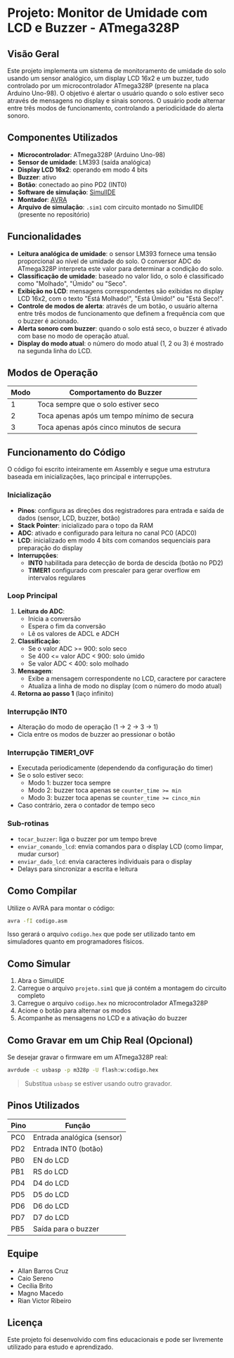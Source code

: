 # Projeto: Monitor de Umidade com LCD e Buzzer - ATmega328P

## Visão Geral

Este projeto implementa um sistema de monitoramento de umidade do solo usando um sensor analógico, um display LCD 16x2 e um buzzer, tudo controlado por um microcontrolador ATmega328P (presente na placa Arduino Uno-98). O objetivo é alertar o usuário quando o solo estiver seco através de mensagens no display e sinais sonoros. O usuário pode alternar entre três modos de funcionamento, controlando a periodicidade do alerta sonoro.

## Componentes Utilizados

- **Microcontrolador**: ATmega328P (Arduino Uno-98)
- **Sensor de umidade**: LM393 (saída analógica)
- **Display LCD 16x2**: operando em modo 4 bits
- **Buzzer**: ativo
- **Botão**: conectado ao pino PD2 (INT0)
- **Software de simulação**: [SimulIDE](https://www.simulide.com/)
- **Montador**: [AVRA](https://github.com/Ro5bert/avra)
- **Arquivo de simulação**: `.sim1` com circuito montado no SimulIDE (presente no repositório)

## Funcionalidades

- **Leitura analógica de umidade**: o sensor LM393 fornece uma tensão proporcional ao nível de umidade do solo. O conversor ADC do ATmega328P interpreta este valor para determinar a condição do solo.
- **Classificação de umidade**: baseado no valor lido, o solo é classificado como "Molhado", "Úmido" ou "Seco".
- **Exibição no LCD**: mensagens correspondentes são exibidas no display LCD 16x2, com o texto "Está Molhado!", "Está Úmido!" ou "Está Seco!".
- **Controle de modos de alerta**: através de um botão, o usuário alterna entre três modos de funcionamento que definem a frequência com que o buzzer é acionado.
- **Alerta sonoro com buzzer**: quando o solo está seco, o buzzer é ativado com base no modo de operação atual.
- **Display do modo atual**: o número do modo atual (1, 2 ou 3) é mostrado na segunda linha do LCD.

## Modos de Operação

| Modo | Comportamento do Buzzer                      |
|------|----------------------------------------------|
| 1    | Toca sempre que o solo estiver seco          |
| 2    | Toca apenas após um tempo mínimo de secura   |
| 3    | Toca apenas após cinco minutos de secura     |

## Funcionamento do Código

O código foi escrito inteiramente em Assembly e segue uma estrutura baseada em inicializações, laço principal e interrupções.

### Inicialização

- **Pinos**: configura as direções dos registradores para entrada e saída de dados (sensor, LCD, buzzer, botão)
- **Stack Pointer**: inicializado para o topo da RAM
- **ADC**: ativado e configurado para leitura no canal PC0 (ADC0)
- **LCD**: inicializado em modo 4 bits com comandos sequenciais para preparação do display
- **Interrupções**:
  - **INT0** habilitada para detecção de borda de descida (botão no PD2)
  - **TIMER1** configurado com prescaler para gerar overflow em intervalos regulares

### Loop Principal

1. **Leitura do ADC**:
   - Inicia a conversão
   - Espera o fim da conversão
   - Lê os valores de ADCL e ADCH
2. **Classificação**:
   - Se o valor ADC >= 900: solo seco
   - Se 400 <= valor ADC < 900: solo úmido
   - Se valor ADC < 400: solo molhado
3. **Mensagem**:
   - Exibe a mensagem correspondente no LCD, caractere por caractere
   - Atualiza a linha de modo no display (com o número do modo atual)
4. **Retorna ao passo 1** (laço infinito)

### Interrupção INT0

- Alteração do modo de operação (1 → 2 → 3 → 1)
- Cicla entre os modos de buzzer ao pressionar o botão

### Interrupção TIMER1_OVF

- Executada periodicamente (dependendo da configuração do timer)
- Se o solo estiver seco:
  - Modo 1: buzzer toca sempre
  - Modo 2: buzzer toca apenas se `counter_time >= min`
  - Modo 3: buzzer toca apenas se `counter_time >= cinco_min`
- Caso contrário, zera o contador de tempo seco

### Sub-rotinas

- `tocar_buzzer`: liga o buzzer por um tempo breve
- `enviar_comando_lcd`: envia comandos para o display LCD (como limpar, mudar cursor)
- `enviar_dado_lcd`: envia caracteres individuais para o display
- Delays para sincronizar a escrita e leitura

## Como Compilar

Utilize o AVRA para montar o código:

```bash
avra -fI codigo.asm
```

Isso gerará o arquivo `codigo.hex` que pode ser utilizado tanto em simuladores quanto em programadores físicos.

## Como Simular

1. Abra o SimulIDE
2. Carregue o arquivo `projeto.sim1` que já contém a montagem do circuito completo
3. Carregue o arquivo `codigo.hex` no microcontrolador ATmega328P
4. Acione o botão para alternar os modos
5. Acompanhe as mensagens no LCD e a ativação do buzzer

## Como Gravar em um Chip Real (Opcional)

Se desejar gravar o firmware em um ATmega328P real:

```bash
avrdude -c usbasp -p m328p -U flash:w:codigo.hex
```

> Substitua `usbasp` se estiver usando outro gravador.

## Pinos Utilizados

| Pino | Função                   |
|------|--------------------------|
| PC0  | Entrada analógica (sensor) |
| PD2  | Entrada INT0 (botão)     |
| PB0  | EN do LCD                |
| PB1  | RS do LCD                |
| PD4  | D4 do LCD                |
| PD5  | D5 do LCD                |
| PD6  | D6 do LCD                |
| PD7  | D7 do LCD                |
| PB5  | Saída para o buzzer      |

## Equipe

- Allan Barros Cruz  
- Caio Sereno  
- Cecília Brito  
- Magno Macedo  
- Rian Victor Ribeiro  

## Licença

Este projeto foi desenvolvido com fins educacionais e pode ser livremente utilizado para estudo e aprendizado.
